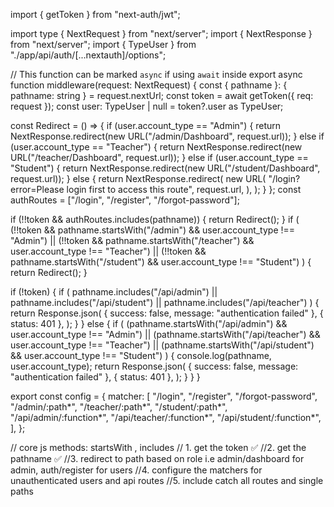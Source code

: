 [](https://medium.com/@abdullahmufti/nextjs-middleware-route-protection-with-multiple-roles-using-serverside-authentication-cb3457ff5b41)

import { getToken } from "next-auth/jwt";

import type { NextRequest } from "next/server";
import { NextResponse } from "next/server";
import { TypeUser } from "./app/api/auth/[...nextauth]/options";

// This function can be marked `async` if using `await` inside
export async function middleware(request: NextRequest) {
const { pathname }: { pathname: string } = request.nextUrl;
const token = await getToken({ req: request });
const user: TypeUser | null = token?.user as TypeUser;

const Redirect = () => {
if (user.account_type == "Admin") {
return NextResponse.redirect(new URL("/admin/Dashboard", request.url));
} else if (user.account_type == "Teacher") {
return NextResponse.redirect(new URL("/teacher/Dashboard", request.url));
} else if (user.account_type == "Student") {
return NextResponse.redirect(new URL("/student/Dashboard", request.url));
} else {
return NextResponse.redirect(
new URL(
"/login?error=Please login first to access this route",
request.url,
),
);
}
};
const authRoutes = ["/login", "/register", "/forgot-password"];

if (!!token && authRoutes.includes(pathname)) {
return Redirect();
}
if (
(!!token &&
pathname.startsWith("/admin") &&
user.account_type !== "Admin") ||
(!!token &&
pathname.startsWith("/teacher") &&
user.account_type !== "Teacher") ||
(!!token &&
pathname.startsWith("/student") &&
user.account_type !== "Student")
) {
return Redirect();
}

if (!token) {
if (
pathname.includes("/api/admin") ||
pathname.includes("/api/student") ||
pathname.includes("/api/teacher")
) {
return Response.json(
{ success: false, message: "authentication failed" },
{ status: 401 },
);
}
} else {
if (
(pathname.startsWith("/api/admin") && user.account_type !== "Admin") ||
(pathname.startsWith("/api/teacher") &&
user.account_type !== "Teacher") ||
(pathname.startsWith("/api/student") && user.account_type !== "Student")
) {
console.log(pathname, user.account_type);
return Response.json(
{ success: false, message: "authentication failed" },
{ status: 401 },
);
}
}
}

export const config = {
matcher: [
"/login",
"/register",
"/forgot-password",
"/admin/:path*",
"/teacher/:path*",
"/student/:path*",
"/api/admin/:function*",
"/api/teacher/:function*",
"/api/student/:function*",
],
};

// core js methods: startsWith , includes
// 1. get the token ✅
//2. get the pathname ✅
//3. redirect to path based on role i.e admin/dashboard for admin, auth/register for users
//4. configure the matchers for unauthenticated users and api routes
//5. include catch all routes and single paths
